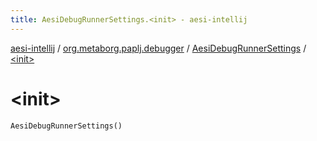 ```yaml
---
title: AesiDebugRunnerSettings.<init> - aesi-intellij
---
```


[aesi-intellij](../../index.html) / [org.metaborg.paplj.debugger](../index.html) / [AesiDebugRunnerSettings](index.html) / [&lt;init&gt;](.)

# &lt;init&gt;

`AesiDebugRunnerSettings()`